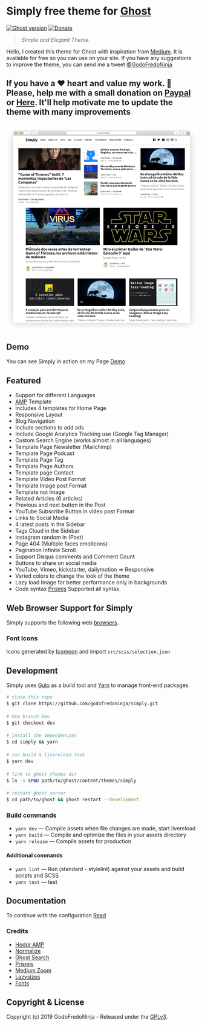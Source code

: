# Simply free theme for [Ghost](https://github.com/tryghost/ghost/)

[![Ghost version](https://img.shields.io/badge/Ghost-2.x-brightgreen.svg)](https://github.com/TryGhost/Ghost)
[![Donate](https://img.shields.io/badge/donate-paypal-blue.svg)](https://www.paypal.me/godofredoninja)

> *Simple and Elegant Theme.*

Hello, I created this theme for Ghost with inspiration from [Medium](https://medium.com/).
It is available for free so you can use on your site. If you have any suggestions to improve the theme,  you can send me a tweet [@GodoFredoNinja](https://goo.gl/y3aivK)

## If you have a ❤ heart and value my work. 🙏 Please, help me with a small donation on [Paypal](https://www.paypal.me/godofredoninja) or [Here](https://www.paypal.com/cgi-bin/webscr?cmd=_s-xclick&hosted_button_id=Y7UB5Q8GVN3HN&source=url). It'll help motivate me to update the theme with many improvements

![Simply free theme for ghost](./screenshot.jpg)

## Demo

You can see Simply in action on my Page [Demo](https://godofredo.ninja)

## Featured

- Support for different Languages
- [AMP](https://github.com/godofredoninja/Hodor-AMP-Ghost) Template
- Includes 4 templates for Home Page
- Responsive Layout
- Blog Navigation
- Include sections to add ads
- Include Google Analytics Tracking use (Google Tag Manager)
- Custom Search Engine (works almost in all languages)
- Template Page Newsletter (Mailchimp)
- Template Page Podcast
- Template Page Tag
- Template Page Authors
- Template page Contact
- Template Video Post Format
- Template Image post Format
- Template not Image
- Related Articles (6 articles)
- Previous and next button in the Post
- YouTube Subscribe Button in video post Format
- Links to Social Media
- 4 latest posts in the Sidebar
- Tags Cloud in the Sidebar
- Instagram random in (Post)
- Page 404 (Multiple faces emoticons)
- Pagination Infinite Scroll
- Support Disqus comments and Comment Count
- Buttons to share on social media
- YouTube, Vimeo, kickstarter, dailymotion => Responsive
- Varied colors to change the look of the theme
- Lazy load Image for better performance only in backgrounds
- Code syntax [Prismjs](http://prismjs.com/index.html#languages-list) Supported all syntax.

## Web Browser Support for Simply

Simply supports the following web [browsers](http://caniuse.com/#search=flexbox).

### Font Icons

Icons generated by [Icomoon](https://icomoon.io/app/#/select) and import  `src/scss/selection.json`

## Development

Simply uses [Gulp](https://gulpjs.com/) as a build tool and [Yarn](https://yarnpkg.com/) to manage front-end packages.

```bash
# clone this repo
$ git clone https://github.com/godofredoninja/simply.git

# Use branch Dev
$ git checkout dev

# install the dependencies
$ cd simply && yarn

# run build & livereload task
$ yarn dev

# link to ghost themes dir
$ ln -s $PWD path/to/ghost/content/themes/simply

# restart ghost server
$ cd path/to/ghost && ghost restart --development
```

### Build commands

- `yarn dev` — Compile assets when file changes are made, start livereload
- `yarn build` — Compile and optimize the files in your assets directory
- `yarn release` — Compile assets for production

#### Additional commands

- `yarn lint` — Run (standard - stylelint) against your assets and build scripts and SCSS
- `yarn test` — test

## Documentation

To continue with the configuration [Read](https://github.com/GodoFredoNinja/simply)

### Credits

- [Hodor AMP](https://github.com/godofredoninja/Hodor-AMP-Ghost)
- [Normalize](https://necolas.github.io/normalize.css/)
- [Ghost Search](https://github.com/HauntedThemes/ghost-search)
- [Prismjs](http://prismjs.com/)
- [Medium Zoom](https://github.com/francoischalifour/medium-zoom)
- [Lazysizes](https://github.com/aFarkas/lazysizes)
- [Fonts](https://fonts.google.com/?query=pt&selection.family=PT+Serif|Source+Sans+Pro)

## Copyright & License

Copyright (c) 2019 GodoFredoNinja - Released under the [GPLv3](LICENSE).
